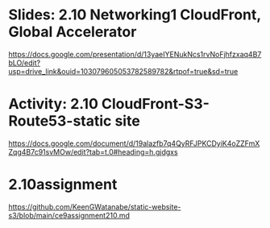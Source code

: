# Slides: 2.10 Networking1 CloudFront, Global Accelerator
https://docs.google.com/presentation/d/13yaeIYENukNcs1rvNoFjhfzxaq4B7bLO/edit?usp=drive_link&ouid=103079605053782589782&rtpof=true&sd=true

# Activity: 2.10 CloudFront-S3-Route53-static site
https://docs.google.com/document/d/19alazfb7q4QyRFJPKCDyiK4oZZFmXZqg4B7c91svMOw/edit?tab=t.0#heading=h.gjdgxs

# 2.10assignment
https://github.com/KeenGWatanabe/static-website-s3/blob/main/ce9assignment210.md
